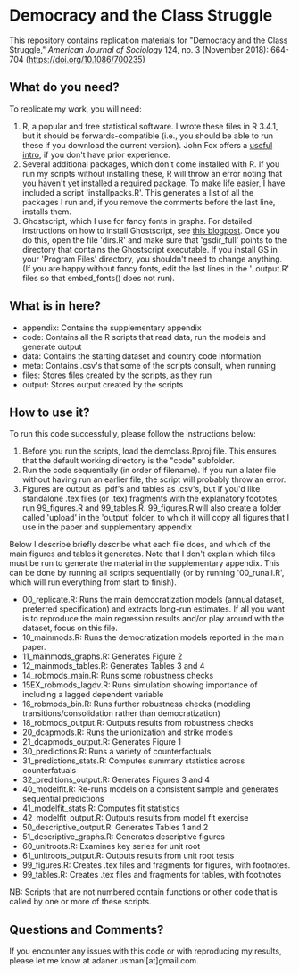# Democracy and the Class Struggle

This repository contains replication materials for "Democracy and the Class Struggle," _American Journal of Sociology_ 124, no. 3 (November 2018): 664-704 (https://doi.org/10.1086/700235)

## What do you need? 

To replicate my work, you will need: 

1. R, a popular and free statistical software. I wrote these files in R 3.4.1, but it should be forwards-compatible (i.e., you should be able to run these if you download the current version). John Fox offers a [useful intro](https://socialsciences.mcmaster.ca/jfox/Courses/soc740/R-install-instructions.html), if you don't have prior experience. 
2. Several additional packages, which don't come installed with R. If you run my scripts without installing these, R will throw an error noting that you haven't yet installed a required package. To make life easier, I have included a script 'installpacks.R'. This generates a list of all the packages I run and, if you remove the comments before the last line, installs them. 
3. Ghostscript, which I use for fancy fonts in graphs. For detailed instructions on how to install Ghostscript, see [this blogpost](http://blog.revolutionanalytics.com/2012/09/how-to-use-your-favorite-fonts-in-r-charts.html). Once you do this, open the file 'dirs.R' and make sure that 'gsdir_full' points to the directory that contains the Ghostscript executable. If you install GS in your 'Program Files' directory, you shouldn't need to change anything. (If you are happy without fancy fonts, edit the last lines in the '..output.R' files so that embed_fonts() does not run). 

## What is in here?

+ appendix: Contains the supplementary appendix
+ code: Contains all the R scripts that read data, run the models and generate output
+ data: Contains the starting dataset and country code information
+ meta: Contains .csv's that some of the scripts consult, when running
+ files: Stores files created by the scripts, as they run
+ output: Stores output created by the scripts

## How to use it? 

To run this code successfully, please follow the instructions below:

1. Before you run the scripts, load the demclass.Rproj file. This ensures that the default working directory is the "code" subfolder.
2. Run the code sequentially (in order of filename). If you run a later file without having run an earlier file, the script will probably throw an error.  
3.  Figures are output as .pdf's and tables as .csv's, but if you'd like standalone .tex files (or .tex) fragments with the explanatory foototes, run 99_figures.R and 99_tables.R. 99_figures.R will also create a folder called 'upload' in the 'output' folder, to which it will copy all figures that I use in the paper and supplementary appendix

Below I describe briefly describe what each file does, and which of the main figures and tables it generates. Note that I don't explain which files must be run to generate the material in the supplementary appendix. This can be done by running all scripts sequentially (or by running '00_runall.R', which will run everything from start to finish).

+ 00_replicate.R: Runs the main democratization models (annual dataset, preferred specification) and extracts long-run estimates. If all you want is to reproduce the main regression results and/or play around with the dataset, focus on this file. 
+ 10_mainmods.R: Runs the democratization models reported in the main paper. 
+ 11_mainmods_graphs.R: Generates Figure 2 
+ 12_mainmods_tables.R: Generates Tables 3 and 4
+ 14_robmods_main.R: Runs some robustness checks
+ 15EX_robmods_lagdv.R: Runs simulation showing importance of including a lagged dependent variable
+ 16_robmods_bin.R: Runs further robustness checks (modeling transitions/consolidation rather than democratization)
+ 18_robmods_output.R: Outputs results from robustness checks
+ 20_dcapmods.R: Runs the unionization and strike models
+ 21_dcapmods_output.R: Generates Figure 1
+ 30_predictions.R: Runs a variety of counterfactuals 
+ 31_predictions_stats.R: Computes summary statistics across counterfatuals
+ 32_preditions_output.R: Generates Figures 3 and 4
+ 40_modelfit.R: Re-runs models on a consistent sample and generates sequential predictions
+ 41_modelfit_stats.R: Computes fit statistics 
+ 42_modelfit_output.R: Outputs results from model fit exercise
+ 50_descriptive_output.R: Generates Tables 1 and 2
+ 51_descriptive_graphs.R: Generates descriptive figures
+ 60_unitroots.R: Examines key series for unit root
+ 61_unitroots_output.R: Outputs results from unit root tests
+ 99_figures.R: Creates .tex files and fragments for figures, with footnotes. 
+ 99_tables.R: Creates .tex files and fragments for tables, with footnotes

NB: Scripts that are not numbered contain functions or other code that is called by one or more of these scripts.

## Questions and Comments? 

If you encounter any issues with this code or with reproducing my results, please let me know at adaner.usmani[at]gmail.com. 

